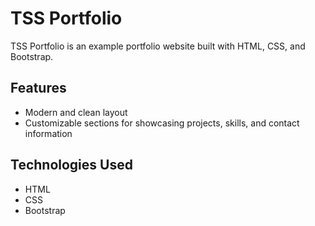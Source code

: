 # TSS Portfolio

TSS Portfolio is an example portfolio website built with HTML, CSS, and Bootstrap.

## Features

- Modern and clean layout
- Customizable sections for showcasing projects, skills, and contact information

## Technologies Used

- HTML
- CSS
- Bootstrap

